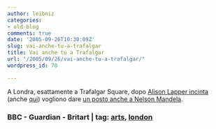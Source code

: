 ```yaml
---
author: leibniz
categories:
- old-blog
comments: true
date: '2005-09-26T10:30:09Z'
slug: vai-anche-tu-a-trafalgar
title: Vai anche tu a Trafalgar
url: "/2005/09/26/vai-anche-tu-a-trafalgar/"
wordpress_id: 70

---
```

A Londra, esattamente a Trafalgar Square, dopo [Alison Lapper incinta](http://observer.guardian.co.uk/review/story/0,6903,1572401,00.html) (anche [qui](http://www.britart.com/artists/artist1071_all.aspx)) vogliono dare [un posto anche a Nelson Mandela](http://news.bbc.co.uk/1/hi/england/london/4272842.stm).  



### BBC - Guardian - Britart | tag: [arts](http://www.technorati.com/tags/arts), [london](http://www.technorati.com/tags/london)
